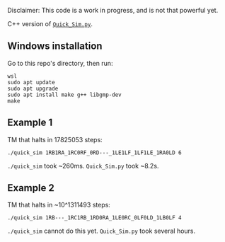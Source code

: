 Disclaimer: This code is a work in progress, and is not that powerful yet.

C++ version of [`Quick_Sim.py`](https://github.com/sligocki/busy-beaver/blob/main/Code/Quick_Sim.py).

## Windows installation

Go to this repo's directory, then run:

```
wsl
sudo apt update
sudo apt upgrade
sudo apt install make g++ libgmp-dev
make
```

## Example 1

TM that halts in 17825053 steps:
```
./quick_sim 1RB1RA_1RC0RF_0RD---_1LE1LF_1LF1LE_1RA0LD 6
```

`./quick_sim` took ~260ms. `Quick_Sim.py` took ~8.2s.

## Example 2

TM that halts in ~10^1311493 steps:
```
./quick_sim 1RB---_1RC1RB_1RD0RA_1LE0RC_0LF0LD_1LB0LF 4
```

`./quick_sim` cannot do this yet. `Quick_Sim.py` took several hours.
